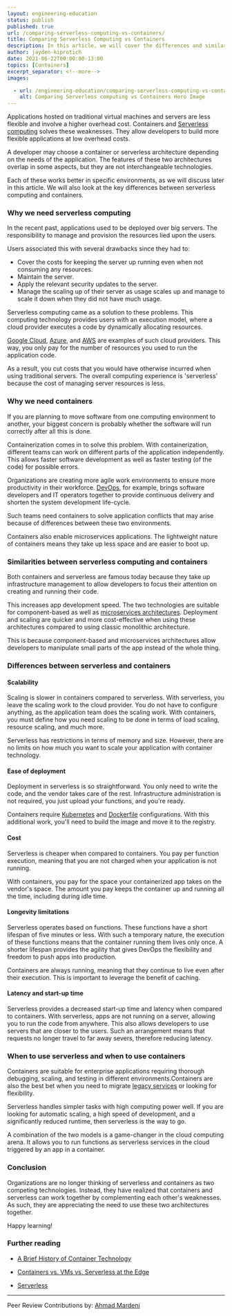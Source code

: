 ```yaml
---
layout: engineering-education
status: publish
published: true
url: /comparing-serverless-computing-vs-containers/
title: Comparing Serverless Computing vs Containers
description: In this article, we will cover the differences and similarities between serverless and containers. Organizations are no longer thinking of serverless and containers as two competing technologies.
author: jayden-kiprotich
date: 2021-06-22T00:00:00-13:00
topics: [Containers]
excerpt_separator: <!--more-->
images:

  - url: /engineering-education/comparing-serverless-computing-vs-containers/hero.png
    alt: Comparing Serverless computing vs Containers Hero Image
---
```

Applications hosted on traditional virtual machines and servers are less flexible and involve a higher overhead cost. Containers and [Serverless computing](https://www.section.io/modules/custom-edge-workload/) solves these weaknesses. They allow developers to build more flexible applications at low overhead costs.
<!--more-->
A developer may choose a container or serverless architecture depending on the needs of the application. The features of these two architectures overlap in some aspects, but they are not interchangeable technologies.

Each of these works better in specific environments, as we will discuss later in this article. We will also look at the key differences between serverless computing and containers.

### Why we need serverless computing
In the recent past, applications used to be deployed over big servers. The responsibility to manage and provision the resources lied upon the users. 

Users associated this with several drawbacks since they had to:
- Cover the costs for keeping the server up running even when not consuming any resources.
- Maintain the server.
- Apply the relevant security updates to the server.
- Manage the scaling up of their server as usage scales up and manage to scale it down when they did not have much usage.

Serverless computing came as a solution to these problems. This computing technology provides users with an execution model, where a cloud provider executes a code by dynamically allocating resources. 

[Google Cloud](https://cloud.google.com/), [Azure](https://azure.microsoft.com/en-us/), and [AWS](https://aws.amazon.com/) are examples of such cloud providers. This way, you only pay for the number of resources you used to run the application code. 

As a result, you cut costs that you would have otherwise incurred when using traditional servers. The overall computing experience is 'serverless' because the cost of managing server resources is less.

### Why we need containers
If you are planning to move software from one computing environment to another, your biggest concern is probably whether the software will run correctly after all this is done.

Containerization comes in to solve this problem. With containerization, different teams can work on different parts of the application independently. This allows faster software development as well as faster testing (of the code) for possible errors.

Organizations are creating more agile work environments to ensure more productivity in their workforce. [DevOps](/engineering-education/what-it-takes-to-be-a-devops-engineer/), for example, brings software developers and IT operators together to provide continuous delivery and shorten the system development life-cycle. 

Such teams need containers to solve application conflicts that may arise because of differences between these two environments.

Containers also enable microservices applications. The lightweight nature of containers means they take up less space and are easier to boot up.

### Similarities between serverless computing and containers
Both containers and serverless are famous today because they take up infrastructure management to allow developers to focus their attention on creating and running their code.

This increases app development speed. The two technologies are suitable for component-based as well as [microservices architectures](https://www.section.io/blog/monolith-microservices-edge-computing/). Deployment and scaling are quicker and more cost-effective when using these architectures compared to using classic monolithic architecture.

This is because component-based and microservices architectures allow developers to manipulate small parts of the app instead of the whole thing.

### Differences between serverless and containers
#### Scalability
Scaling is slower in containers compared to serverless. With serverless, you leave the scaling work to the cloud provider. You do not have to configure anything, as the application team does the scaling work. With containers, you must define how you need scaling to be done in terms of load scaling, resource scaling, and much more.

Serverless has restrictions in terms of memory and size. However, there are no limits on how much you want to scale your application with container technology.

#### Ease of deployment
Deployment in serverless is so straightforward. You only need to write the code, and the vendor takes care of the rest. Infrastructure administration is not required, you just upload your functions, and you're ready. 

Containers require [Kubernetes](https://kubernetes.io/) and [Dockerfile](https://docs.docker.com/engine/reference/commandline/config/) configurations. With this additional work, you'll need to build the image and move it to the registry.

#### Cost
Serverless is cheaper when compared to containers. You pay per function execution, meaning that you are not charged when your application is not running.

With containers, you pay for the space your containerized app takes on the vendor's space. The amount you pay keeps the container up and running all the time, including during idle time.

#### Longevity limitations
Serverless operates based on functions. These functions have a short lifespan of five minutes or less. With such a temporary nature, the execution of these functions means that the container running them lives only once. A shorter lifespan provides the agility that gives DevOps the flexibility and freedom to push apps into production.

Containers are always running, meaning that they continue to live even after their execution. This is important to leverage the benefit of caching.

#### Latency and start-up time
Serverless provides a decreased start-up time and latency when compared to containers. With serverless, apps are not running on a server, allowing you to run the code from anywhere. This also allows developers to use servers that are closer to the users. Such an arrangement means that requests no longer travel to far away severs, therefore reducing latency.

### When to use serverless and when to use containers
Containers are suitable for enterprise applications requiring thorough debugging, scaling, and testing in different environments.Containers are also the best bet when you need to migrate [legacy services](https://en.wikipedia.org/wiki/Legacy_system#) or looking for flexibility.

Serverless handles simpler tasks with high computing power well. If you are looking for automatic scaling, a high speed of development, and a significantly reduced runtime, then serverless is the way to go.

A combination of the two models is a game-changer in the cloud computing arena. It allows you to run functions as serverless services in the cloud triggered by an app in a container.

### Conclusion
Organizations are no longer thinking of serverless and containers as two competing technologies. Instead, they have realized that containers and serverless can work together by complementing each other's weaknesses. As such, they are appreciating the need to use these two architectures together.

Happy learning!

### Further reading
- [A Brief History of Container Technology](/engineering-education/history-of-container-technology/)

- [Containers vs. VMs vs. Serverless at the Edge](/blog/containers-vm-serverless-edge-computing/)
- [Serverless](https://www.cloudflare.com/learning/serverless/what-is-serverless/)

---
Peer Review Contributions by: [Ahmad Mardeni](/engineering-education/authors/ahmad-mardeni/)
